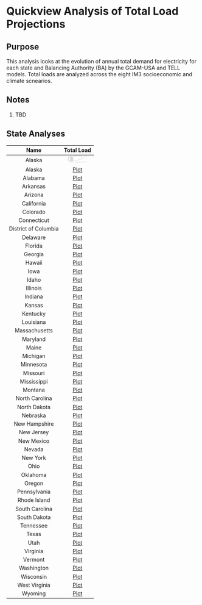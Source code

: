 # Quickview Analysis of Total Load Projections
>
## Purpose
This analysis looks at the evolution of annual total demand for electricity for each state and Balancing Authority (BA) 
by the GCAM-USA and TELL models. Total loads are analyzed across the eight IM3 socioeconomic and climate scnearios.
>
## Notes
>
1. TBD
>
## State Analyses
>
| Name | Total Load |
| :-: | :-: |
| Alaska | <img src="plots/total_load/AK_Load_Projections.png" width="50"> |
| Alaska | [Plot](plots/total_load/AK_Load_Projections.png) |
| Alabama | [Plot](plots/total_load/AL_Load_Projections.png) |
| Arkansas | [Plot](plots/total_load/AR_Load_Projections.png) |
| Arizona | [Plot](plots/total_load/AZ_Load_Projections.png) |
| California | [Plot](plots/total_load/CA_Load_Projections.png) |
| Colorado | [Plot](plots/total_load/CO_Load_Projections.png) |
| Connecticut | [Plot](plots/total_load/CT_Load_Projections.png) |
| District of Columbia | [Plot](plots/total_load/DC_Load_Projections.png) |
| Delaware | [Plot](plots/total_load/DE_Load_Projections.png) |
| Florida | [Plot](plots/total_load/FL_Load_Projections.png) |
| Georgia | [Plot](plots/total_load/GA_Load_Projections.png) |
| Hawaii | [Plot](plots/total_load/HI_Load_Projections.png) |
| Iowa | [Plot](plots/total_load/IA_Load_Projections.png) |
| Idaho | [Plot](plots/total_load/ID_Load_Projections.png) |
| Illinois | [Plot](plots/total_load/IL_Load_Projections.png) |
| Indiana | [Plot](plots/total_load/IN_Load_Projections.png) |
| Kansas | [Plot](plots/total_load/KS_Load_Projections.png) |
| Kentucky | [Plot](plots/total_load/KY_Load_Projections.png) |
| Louisiana | [Plot](plots/total_load/LA_Load_Projections.png) |
| Massachusetts | [Plot](plots/total_load/MA_Load_Projections.png) |
| Maryland | [Plot](plots/total_load/MD_Load_Projections.png) |
| Maine | [Plot](plots/total_load/ME_Load_Projections.png) |
| Michigan | [Plot](plots/total_load/MI_Load_Projections.png) |
| Minnesota | [Plot](plots/total_load/MN_Load_Projections.png) |
| Missouri | [Plot](plots/total_load/MO_Load_Projections.png) |
| Mississippi | [Plot](plots/total_load/MS_Load_Projections.png) |
| Montana | [Plot](plots/total_load/MT_Load_Projections.png) |
| North Carolina | [Plot](plots/total_load/NC_Load_Projections.png) |
| North Dakota | [Plot](plots/total_load/ND_Load_Projections.png) |
| Nebraska | [Plot](plots/total_load/NE_Load_Projections.png) |
| New Hampshire | [Plot](plots/total_load/NH_Load_Projections.png) |
| New Jersey | [Plot](plots/total_load/NJ_Load_Projections.png) |
| New Mexico | [Plot](plots/total_load/NM_Load_Projections.png) |
| Nevada | [Plot](plots/total_load/NV_Load_Projections.png) |
| New York | [Plot](plots/total_load/NY_Load_Projections.png) |
| Ohio | [Plot](plots/total_load/OH_Load_Projections.png) |
| Oklahoma | [Plot](plots/total_load/OK_Load_Projections.png) |
| Oregon | [Plot](plots/total_load/OR_Load_Projections.png) |
| Pennsylvania | [Plot](plots/total_load/PA_Load_Projections.png) |
| Rhode Island | [Plot](plots/total_load/RI_Load_Projections.png) |
| South Carolina | [Plot](plots/total_load/SC_Load_Projections.png) |
| South Dakota | [Plot](plots/total_load/SD_Load_Projections.png) |
| Tennessee | [Plot](plots/total_load/TN_Load_Projections.png) |
| Texas | [Plot](plots/total_load/TX_Load_Projections.png) |
| Utah | [Plot](plots/total_load/UT_Load_Projections.png) |
| Virginia | [Plot](plots/total_load/VA_Load_Projections.png) |
| Vermont | [Plot](plots/total_load/VT_Load_Projections.png) |
| Washington | [Plot](plots/total_load/WA_Load_Projections.png) |
| Wisconsin | [Plot](plots/total_load/WI_Load_Projections.png) |
| West Virginia | [Plot](plots/total_load/WV_Load_Projections.png) |
| Wyoming | [Plot](plots/total_load/WY_Load_Projections.png) |
